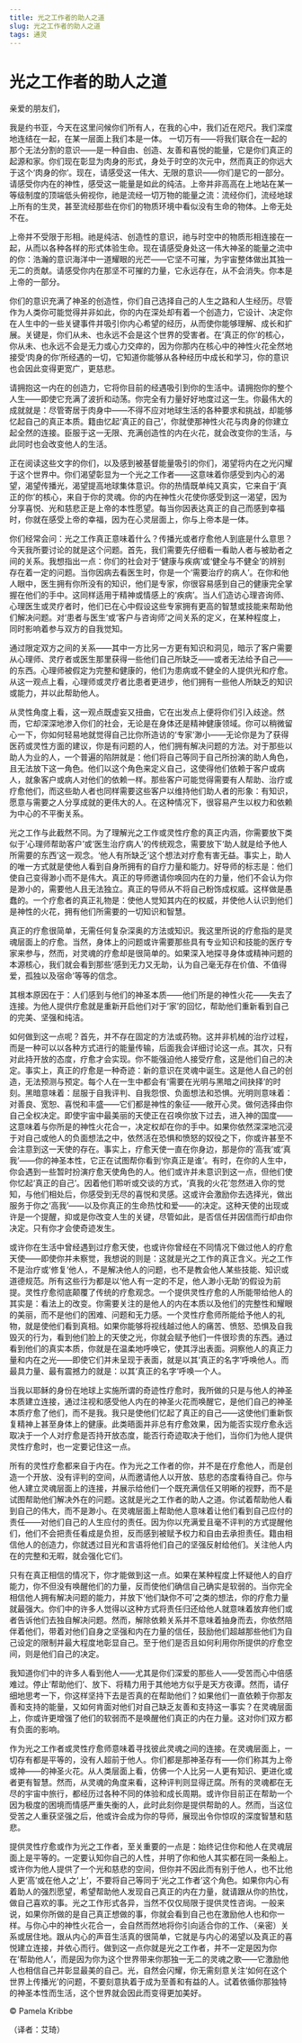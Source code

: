 ```yaml
--- 
title: 光之工作者的助人之道 
slug: 光之工作者的助人之道 
tags: 通灵 
--- 
```

# 光之工作者的助人之道

亲爱的朋友们，

我是约书亚，今天在这里问候你们所有人，在我的心中，我们近在咫尺。我们深度地连结在一起，在某一层面上我们本是一体。 一切万有——将我们联合在一起的那个无法分割的意识——是一种自由、创造、友善和喜悦的能量，它是你们真正的起源和家。你们现在彰显为肉身的形式，身处于时空的次元中，然而真正的你远大于这个‘肉身的你’。现在，请感受这一伟大、无限的意识——你们是它的一部分。请感受你内在的神性，感受这一能量是如此的纯洁。上帝并非高高在上地站在某一等级制度的顶端低头俯视你，祂是流经一切万物的能量之流：流经你们，流经地球上所有的生灵，甚至流经那些在你们的物质环境中看似没有生命的物体。上帝无处不在。

上帝并不受限于形相。祂是纯洁、创造性的意识，祂与时空中的物质形相连接在一起，从而以各种各样的形式体验生命。现在请感受身处这一伟大神圣的能量之流中的你：浩瀚的意识海洋中一道耀眼的光芒——它坚不可摧，为宇宙整体做出其独一无二的贡献。请感受你内在那坚不可摧的力量，它永远存在，从不会消失。你本是上帝的一部分。

你们的意识充满了神圣的创造性，你们自己选择自己的人生之路和人生经历。尽管作为人类你可能觉得并非如此，你的内在深处却有着一个创造力，它设计、决定你在人生中的一些关键事件并吸引你内心希望的经历，从而使你能够理解、成长和扩展。关键是，你们从未、也永远不会是这个世界的受害者。在‘真正的你’的核心，你从未、也永远不会是无力或心力交瘁的，因为你那内在核心中的神性火花全然地接受‘肉身的你’所经遇的一切，它知道你能够从各种经历中成长和学习，你的意识也会因此变得更宽广，更慈悲。

请拥抱这一内在的创造力，它将你目前的经遇吸引到你的生活中。请拥抱你的整个人生——即使它充满了波折和动荡。你完全有力量好好地度过这一生。你最伟大的成就就是：尽管寄居于肉身中——不得不应对地球生活的各种要求和挑战，却能够忆起自己的真正本质。籍由忆起‘真正的自己’，你就使那神性火花与肉身的你建立起全然的连接。臣服于这一无限、充满创造性的内在火花，就会改变你的生活，与此同时也会改变他人的生活。

正在阅读这些文字的你们，以及感到被基督能量吸引的你们，渴望将内在之光闪耀于这个世界中。你们渴望彰显为一个光之工作者——这意味着你感受到内心的渴望，渴望传播光，渴望提高地球集体意识。你的热情既单纯又真实，它来自于‘真正的你’的核心，来自于你的灵魂。你的内在神性火花使你感受到这一渴望，因为分享喜悦、光和慈悲正是上帝的本性愿望。每当你因表达真正的自己而感到幸福时，你就在感受上帝的幸福，因为在心灵层面上，你与上帝本是一体。

你们经常会问：光之工作真正意味着什么？传播光或者疗愈他人到底是什么意思？今天我所要讨论的就是这个问题。首先，我们需要先仔细看一看助人者与被助者之间的关系。我想指出一点：你们的社会对于‘健康与疾病’或‘健全与不健全’的辨别存在着一定的问题。当你因病去看医生时，你是一个‘需要治疗的病人’。在你和他人眼中，医生拥有你所没有的知识，他们是专家，你很容易感到自己的健康完全掌握在他们的手中。这同样适用于精神或情感上的‘疾病’。当人们造访心理咨询师、心理医生或灵疗者时，他们已在心中假设这些专家拥有更高的智慧或技能来帮助他们解决问题。对‘患者与医生’或‘客户与咨询师’之间关系的定义，在某种程度上，同时影响着参与双方的自我觉知。

通过限定双方之间的关系——其中一方比另一方更有知识和洞见，暗示了客户需要从心理师、灵疗者或医生那里获得一些他们自己所缺乏——或者无法给予自己——的东西。心理师被假定为完整和健康的，他们为患病或不健全的人提供光和疗愈。从这一观点上看，心理师或灵疗者比患者更进步，他们拥有一些他人所缺乏的知识或能力，并以此帮助他人。

从灵性角度上看，这一观点既虚妄又扭曲，它在出发点上便将你们引入歧途。然而，它却深深地渗入你们的社会，无论是在身体还是精神健康领域。你可以稍微留心一下，你如何轻易地就觉得自己比你所造访的‘专家’渺小——无论你是为了获得医药或灵性方面的建议，你是有问题的人，他们拥有解决问题的方法。对于那些以助人为业的人，一个普遍的陷阱就是：他们将自己等同于自己所扮演的助人角色，且无法放下这一角色。他们以这个角色来定义自己，这使得他们依赖于客户或病人，就象客户或病人对他们的依赖一样。那些客户可能觉得需要有人帮助、治疗或疗愈他们，而这些助人者也同样需要这些客户以维持他们助人者的形象：有知识，愿意与需要之人分享成就的更伟大的人。在这种情况下，很容易产生以权力和依赖为中心的不平衡关系。

光之工作与此截然不同。为了理解光之工作或灵性疗愈的真正内涵，你需要放下类似于‘心理师帮助客户’或‘医生治疗病人’的传统观念，需要放下‘助人就是给予他人所需要的东西’这一观念。‘他人有所缺乏’这个想法对疗愈有害无益。事实上，助人的唯一方式就是使他人看到自身所拥有的自疗力量和能力。好导师的标志是：他们使自己变得渺小而不是伟大。真正的导师邀请你唤回内在的力量，他们不会认为你是渺小的，需要他人且无法独立。真正的导师从不将自己粉饰成权威。这样做是愚蠢的。一个疗愈者的真正礼物是：使他人觉知其内在的权威，并使他人认识到他们是神性的火花，拥有他们所需要的一切知识和智慧。

真正的疗愈很简单，无需任何复杂深奥的方法或知识。我这里所说的疗愈指的是灵魂层面上的疗愈。当然，身体上的问题或许需要那些具有专业知识和技能的医疗专家来参与，然而，对灵魂的疗愈却是很简单的。如果深入地探寻身体或精神问题的本源核心，我们就会看到那些‘感到无力又无助，认为自己毫无存在价值、不值得爱，孤独以及宿命’等等的信念。

其根本原因在于：人们感到与他们的神圣本质——他们所是的神性火花——失去了连接。为他人提供疗愈就是重新开启他们对于‘家’的回忆，帮助他们重新看到自己的完美、坚强和纯洁。

如何做到这一点呢？首先，并不存在固定的方法或药物。这并非机械的治疗过程，而是一种可以以各种方式进行的能量传输，后面我会详细讨论这一点。其次，只有对此持开放的态度，疗愈才会实现。你不能强迫他人接受疗愈，这是他们自己的决定。事实上，真正的疗愈是一种奇迹：新的意识在灵魂中诞生。这是他人自己的创造，无法预测与预定。每个人在一生中都会有‘需要在光明与黑暗之间抉择’的时刻。黑暗意味着：屈服于自我评判、自我怨恨、负面想法和恐惧。光明则意味着：对善良、宽恕、喜悦和丰盛——它们都是神性的象征——敞开心灵。做何选择由你自己全权决定。即使宇宙中最美丽的天使正在召唤你放下过去，进入神的国度——这意味着与你所是的神性火花合一，决定权却在你的手中。如果你依然深深地沉浸于对自己或他人的负面想法之中，依然活在恐惧和愤怒的奴役之下，你或许甚至不会注意到这一天使的存在。事实上，疗愈天使一直在你身边，那是你的‘高我’或‘真我’——你的神圣本性，它正在试图帮你看到‘你真正是谁’。有时，在你的人生中，你会遇到一些暂时扮演疗愈天使角色的人。他们或许并未意识到这一点，但他们使你忆起‘真正的自己’。因着他们聆听或交谈的方式，‘真我的火花’忽然进入你的觉知，与他们相处后，你感受到无尽的喜悦和灵感。这或许会激励你去选择光，做出服务于你之‘高我’——以及你真正的生命热忱和爱——的决定。这种天使的出现或许是一个提醒，抑或是你改变人生的关键，尽管如此，是否信任并因信而行却由你决定。只有你才会使奇迹发生。

或许你在生活中曾经遇到过疗愈天使，也或许你曾经在不同情况下做过他人的疗愈天使——即使你并未察觉，我想说的则是：这就是光之工作的真正含义。光之工作不是治疗或‘修复’他人，不是解决他人的问题，也不是教会他人某些技能、知识或道德规范。所有这些行为都是以‘他人有一定的不足，他人渺小无助’的假设为前提。灵性疗愈彻底颠覆了传统的疗愈观念。一个提供灵性疗愈的人所能带给他人的其实是：看法上的改变。你需要关注的是他人的内在本质以及他们的完整性和耀眼的美丽，而不是他们的困难、问题和无力感。一个灵性疗愈师所能给予他人的礼物，就是使他们看到真相。如果你能够将视线越过他人的痛苦、愤怒、恐惧及自我毁灭的行为，看到他们脸上的天使之光，你就会赋予他们一件很珍贵的东西。通过看到他们的真实本质，你就是在温柔地呼唤它，使其浮出表面。洞察他人的真正力量和内在之光——即使它们并未呈现于表面，就是以其‘真正的名字’呼唤他人。而最具力量、最有震撼力的就是：以其‘真正的名字’呼唤一个人。

当我以耶稣的身份在地球上实施所谓的奇迹性疗愈时，我所做的只是与他人的神圣本质建立连接，通过注视和感受他人内在的神圣火花而唤醒它，是他们自己的神圣本质疗愈了他们，而不是我。我只是使他们忆起了真正的自己——这使他们重新恢复精神上甚至身体上的健康。此类晤面并非总有疗愈效果，因为能否实现疗愈永远取决于一个人对疗愈是否持开放态度，能否行奇迹取决于他们，当你们为他人提供灵性疗愈时，也一定要记住这一点。

所有的灵性疗愈都来自于内在。作为光之工作者的你，并不是在疗愈他人，而是创造一个开放、没有评判的空间，从而邀请他人以开放、慈悲的态度看待自己。你与他人建立灵魂层面上的连接，并展示给他们一个既充满信任又明晰的视野，而不是试图帮助他们解决外在的问题。这就是光之工作者的助人之道。你试着帮助他人看到自己的伟大，而不是渺小。在灵魂层面上帮助他人意味着让他们看到自己应付的责任——对他们自己的人生应付的责任。因为你以充满爱且毫不评判的方式提醒他们，他们不会把责任看成是负担，反而感到被赋予权力和自由去承担责任。籍由相信他人的创造力，你就透过目光和言语将他们自己的坚强反射给他们。关注他人内在的完整和无暇，就会强化它们。

只有在真正相信的情况下，你才能做到这一点。如果在某种程度上怀疑他人的自疗能力，你不但没有唤醒他们的力量，反而使他们确信自己确实是软弱的。当你完全相信他人拥有解决问题的能力，并放下‘他们缺你不可’之类的想法，你的疗愈力量就最强大。你们中的许多人觉得以这种方式将责任归还给他人就意味着放弃他们或者告诉他们去独自解决问题。然而，解除依赖关系并不意味着抽身而去，你依然陪伴着他们，带着对他们自身之坚强和内在力量的信任，鼓励他们超越那些他们为自己设定的限制并最大程度地彰显自己。至于他们是否且如何利用你所提供的疗愈空间，则是他们自己的决定。

我知道你们中的许多人看到他人——尤其是你们深爱的那些人——受苦而心中倍感难过。停止‘帮助他们’、放下、将精力用于其他地方似乎是天方夜谭。然而，请仔细地思考一下，你这样坚持下去是否真的在帮助他们？如果他们一直依赖于你那友善和支持的能量，又如何肯面对他们对自己缺乏友善和支持这一事实？在灵魂层面上，你或许更增强了他们的软弱而不是唤醒他们真正的内在力量。这对你们双方都有负面的影响。

作为光之工作者或灵性疗愈师意味着寻找彼此灵魂之间的连接。在灵魂层面上，一切存有都是平等的，没有人超前于他人。你们都是那神圣存有——你们称其为上帝或神——的神圣火花。从人类层面上看，仿佛一个人比另一人更有知识、更进化或者更有智慧。然而，从灵魂的角度来看，这种评判则显得迂腐。所有的灵魂都在无尽的宇宙中旅行，都经历过各种不同的体验和成长周期。或许你目前正在帮助一个因为极度的困境而情感严重失衡的人，此时此刻你是提供帮助的人。然而，当这位受苦之人重获坚强之后，他或许会成为你的导师，展现出令你惊叹的深度智慧和慈悲。

提供灵性疗愈或作为光之工作者，至关重要的一点是：始终记住你和他人在灵魂层面上是平等的。一定要认知你自己的人性，并明了你和他人其实都在同一条船上。或许你为他人提供了一个光和慈悲的空间，但你并不因此而有别于他人，也不比他人更‘高’或在他人之‘上’，不要将自己等同于‘光之工作者’这个角色。如果你内心有着助人的强烈愿望，希望帮助他人发现自己真正的内在力量，就请跟从你的热忱，做自己喜欢的事。光之工作形式各异，当然不仅仅局限于提供灵性咨询。一般来说，如果你所做的是自己真正想做的事，你就会看到自己也在激励他人也和你一样。与你心中的神性火花合一，会自然而然地将你引向适合你的工作、（亲密）关系或居住地。跟从内心的声音生活真的很简单，它就是与内心的渴望以及真正的喜悦建立连接，并依心而行。做到这一点你就是光之工作者，并不一定是因为你在‘帮助他人’，而是因为你为这个世界带来你那独一无二的灵魂之歌——它激励他人也相信自己并彰显最美的自己。光，自然会闪耀，你无需刻意关注‘如何在这个世界上传播光’的问题，不要刻意执着于成为至善和有益的人。试着依循你那独特的神圣本性而生活，这个世界就会因此而变得更加美好。

© Pamela Kribbe

（译者：艾琦）